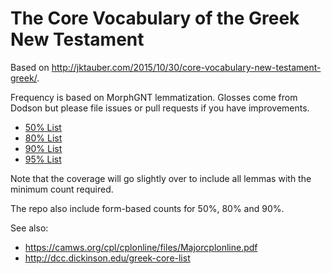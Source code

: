 # The Core Vocabulary of the Greek New Testament

Based on <http://jktauber.com/2015/10/30/core-vocabulary-new-testament-greek/>.

Frequency is based on MorphGNT lemmatization. Glosses come from Dodson but
please file issues or pull requests if you have improvements.

* [50% List](https://raw.githubusercontent.com/jtauber/core-gnt-vocab/master/lemma_50.txt)
* [80% List](https://raw.githubusercontent.com/jtauber/core-gnt-vocab/master/lemma_80.txt)
* [90% List](https://raw.githubusercontent.com/jtauber/core-gnt-vocab/master/lemma_90.txt)
* [95% List](https://raw.githubusercontent.com/jtauber/core-gnt-vocab/master/lemma_95.txt)

Note that the coverage will go slightly over to include all lemmas with the minimum count required.

The repo also include form-based counts for 50%, 80% and 90%.

See also:

* https://camws.org/cpl/cplonline/files/Majorcplonline.pdf
* http://dcc.dickinson.edu/greek-core-list
